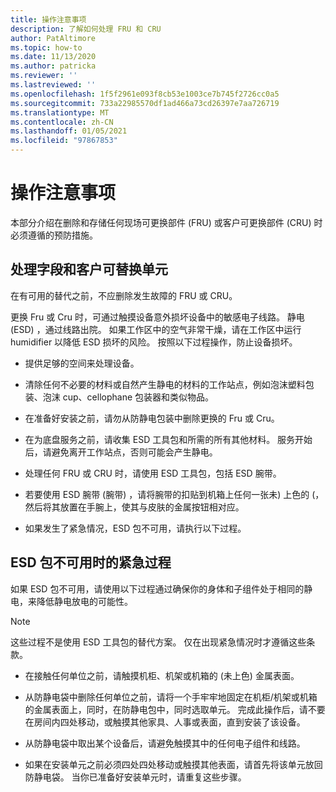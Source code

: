 ```yaml
---
title: 操作注意事项
description: 了解如何处理 FRU 和 CRU
author: PatAltimore
ms.topic: how-to
ms.date: 11/13/2020
ms.author: patricka
ms.reviewer: ''
ms.lastreviewed: ''
ms.openlocfilehash: 1f5f2961e093f8cb53e1003ce7b745f2726cc0a5
ms.sourcegitcommit: 733a22985570df1ad466a73cd26397e7aa726719
ms.translationtype: MT
ms.contentlocale: zh-CN
ms.lasthandoff: 01/05/2021
ms.locfileid: "97867853"
---
```

# <a name="handling-precautions"></a>操作注意事项

本部分介绍在删除和存储任何现场可更换部件 (FRU) 或客户可更换部件 (CRU) 时必须遵循的预防措施。

## <a name="handling-field-and-customer-replaceable-units"></a>处理字段和客户可替换单元

在有可用的替代之前，不应删除发生故障的 FRU 或 CRU。

更换 Fru 或 Cru 时，可通过触摸设备意外损坏设备中的敏感电子线路。 静电 (ESD) ，通过线路出院。 如果工作区中的空气非常干燥，请在工作区中运行 humidifier 以降低 ESD 损坏的风险。 按照以下过程操作，防止设备损坏。

-   提供足够的空间来处理设备。

-   清除任何不必要的材料或自然产生静电的材料的工作站点，例如泡沫塑料包装、泡沫 cup、cellophane 包装器和类似物品。

-   在准备好安装之前，请勿从防静电包装中删除更换的 Fru 或 Cru。

-   在为底盘服务之前，请收集 ESD 工具包和所需的所有其他材料。 服务开始后，请避免离开工作站点，否则可能会产生静电。

-   处理任何 FRU 或 CRU 时，请使用 ESD 工具包，包括 ESD 腕带。

-   若要使用 ESD 腕带 (腕带) ，请将腕带的扣贴到机箱上任何一张未) 上色的 (，然后将其放置在手腕上，使其与皮肤的金属按钮相对应。

-   如果发生了紧急情况，ESD 包不可用，请执行以下过程。

## <a name="emergency-procedures-when-an-esd-kit-is-not-available"></a>ESD 包不可用时的紧急过程

如果 ESD 包不可用，请使用以下过程通过确保你的身体和子组件处于相同的静电，来降低静电放电的可能性。

> [!NOTE]
> 这些过程不是使用 ESD 工具包的替代方案。 仅在出现紧急情况时才遵循这些条款。

-   在接触任何单位之前，请触摸机柜、机架或机箱的 (未上色) 金属表面。

-   从防静电袋中删除任何单位之前，请将一个手牢牢地固定在机柜/机架或机箱的金属表面上，同时，在防静电包中，同时选取单元。 完成此操作后，请不要在房间内四处移动，或触摸其他家具、人事或表面，直到安装了该设备。

-   从防静电袋中取出某个设备后，请避免触摸其中的任何电子组件和线路。

-   如果在安装单元之前必须四处四处移动或触摸其他表面，请首先将该单元放回防静电袋。
    当你已准备好安装单元时，请重复这些步骤。

